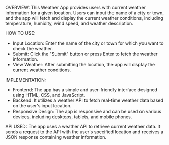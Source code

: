 OVERVIEW:
This Weather App provides users with current weather information for a given location. Users can input the name of a city or town, and the app will fetch and display the current weather conditions, including temperature, humidity, wind speed, and weather description.

HOW TO USE:
- Input Location: Enter the name of the city or town for which you want to check the weather.
- Submit: Click the "Submit" button or press Enter to fetch the weather information.
- View Weather: After submitting the location, the app will display the current weather conditions.

IMPLEMENTATION:
- Frontend: The app has a simple and user-friendly interface designed using HTML, CSS, and JavaScript.
- Backend: It utilizes a weather API to fetch real-time weather data based on the user's input location.
- Responsive Design: The app is responsive and can be used on various devices, including desktops, tablets, and mobile phones.

API USED:
The app uses a weather API to retrieve current weather data. It sends a request to the API with the user's specified location and receives a JSON response containing weather information.
